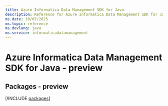 ```yaml
---
title: Azure Informatica Data Management SDK for Java
description: Reference for Azure Informatica Data Management SDK for Java
ms.date: 10/07/2025
ms.topic: reference
ms.devlang: java
ms.service: informaticadatamanagement
---
```

# Azure Informatica Data Management SDK for Java - preview
## Packages - preview
[!INCLUDE [packages](informatica-data-management-index.md)]